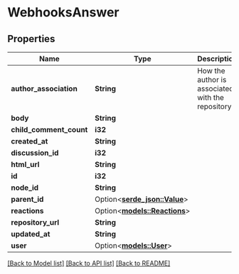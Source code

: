 # WebhooksAnswer

## Properties

Name | Type | Description | Notes
------------ | ------------- | ------------- | -------------
**author_association** | **String** | How the author is associated with the repository. | 
**body** | **String** |  | 
**child_comment_count** | **i32** |  | 
**created_at** | **String** |  | 
**discussion_id** | **i32** |  | 
**html_url** | **String** |  | 
**id** | **i32** |  | 
**node_id** | **String** |  | 
**parent_id** | Option<[**serde_json::Value**](.md)> |  | 
**reactions** | Option<[**models::Reactions**](Reactions.md)> |  | [optional]
**repository_url** | **String** |  | 
**updated_at** | **String** |  | 
**user** | Option<[**models::User**](User.md)> |  | 

[[Back to Model list]](../README.md#documentation-for-models) [[Back to API list]](../README.md#documentation-for-api-endpoints) [[Back to README]](../README.md)


